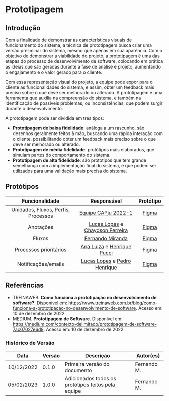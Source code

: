 # Prototipagem

## Introdução

Com a finalidade de demonstrar as características visuais de funcionamento do sistema, a técnica de prototipagem busca criar uma versão preliminar do sistema, mesmo que apenas em sua aparência. Com o objetivo de demonstrar a viabilidade do projeto, a prototipagem é uma das etapas do processo de desenvolvimento de software, colocando em prática as ideias que são geradas durante a fase de análise e projeto, aumentando o engajamento e o valor gerado para o cliente.

Com essa representação visual do projeto, a equipe pode expor para o cliente as funcionalidades do sistema, e assim, obter um feedback mais preciso sobre o que deve ser melhorado ou alterado. A prototipagem é uma ferramenta que auxilia na compreensão do sistema, e também na identificação de possíveis problemas, ou inconsistências, que podem surgir durante o desenvolvimento.

A prototipagem pode ser dividida em tres tipos:

- **Prototipagem de baixa fidelidade**: análoga a um rascunho, são desenhos geralmente feitos à mão, buscando uma rápida interação com o cliente, possibilitando obter um feedback mais preciso sobre o que deve ser melhorado ou alterado.
- **Prototipagem de média fidelidade**: protótipos mais elaborados, que simulam partes do comportamento do sistema.
- **Prototipagem de alta fidelidade**: são protótipos que tem grande semelhança com a implementação final do sistema, e que podem ser utilizados para uma validação mais precisa do sistema.

## Protótipos

| Funcionalidade | Responsável | Protótipo |
| :---: | :---: | :---: |
| Unidades, Fluxos, Perfis, Processos | [Equipe CAPju 2022-1](https://fga-eps-mds.github.io/2022-1-CAPJu-Doc/#/?id=capju)  | [Figma](https://www.figma.com/file/7alUqTcWlfrxquXZbyhxjz/CAPJu)  |
| Anotações | [Lucas Lopes](https://github.com/LucasLopesFrazao) e [Chaydson Ferreira](https://github.com/chaydson) |[Figma](https://www.figma.com/file/NGxjqQynfoDgIbCqeefvW4/Capju-2022-2?node-id=0%3A1&t=oNQhqLc7onNUZMR8-1) |
| Fluxos | [Fernando Miranda](https://github.com/ilus1) | [Figma](https://www.figma.com/file/NGxjqQynfoDgIbCqeefvW4/Capju-2022-2?node-id=0%3A1&t=oNQhqLc7onNUZMR8-1) |
| Processos prioritários | [Ana Luiza](https://github.com/analuizargds) e [Henrique Pucci](https://github.com/HenriPucci) | [Figma](https://www.figma.com/file/NGxjqQynfoDgIbCqeefvW4/Capju-2022-2?node-id=0%3A1&t=oNQhqLc7onNUZMR8-1) |
| Notificações/emails | [Lucas Lopes](https://github.com/LucasLopesFrazao) e [Pedro Henrique](https://github.com/PedroHenrique2077) | [Figma](https://www.figma.com/file/NGxjqQynfoDgIbCqeefvW4/Capju-2022-2?node-id=0%3A1&t=oNQhqLc7onNUZMR8-1) |

## Referências

* TREINAWEB. **Como funciona a prototipação no desenvolvimento de software?**. Disponível em: https://www.treinaweb.com.br/blog/como-funciona-a-prototipacao-no-desenvolvimento-de-software. Acesso em: 10 de dezembro de 2022.
* MEDIUM. **Prototipagem de Software**. Disponível em: https://medium.com/contexto-delimitado/prototipagem-de-software-7ac07027e6d8. Acesso em: 10 de dezembro de 2022.


### Histórico de Versão

| Data       | Versão | Descrição                                        | Autor(es)       |
| ---------- | ------ | ------------------------------------------------ | --------------- |
| 10/12/2022 | 0.1.0  | Primeira versão do documento                | Fernando M. |
| 05/02/2023 | 1.0.0  | Adicionados todos os protótipos feitos pela equipe   | Fernando M. |
